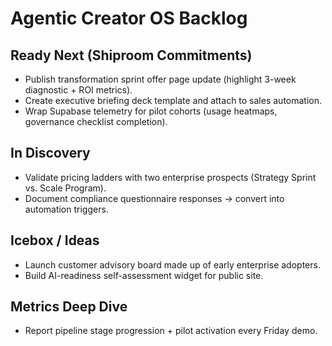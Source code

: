 # Agentic Creator OS Backlog

## Ready Next (Shiproom Commitments)
- Publish transformation sprint offer page update (highlight 3-week diagnostic + ROI metrics).
- Create executive briefing deck template and attach to sales automation.
- Wrap Supabase telemetry for pilot cohorts (usage heatmaps, governance checklist completion).

## In Discovery
- Validate pricing ladders with two enterprise prospects (Strategy Sprint vs. Scale Program).
- Document compliance questionnaire responses → convert into automation triggers.

## Icebox / Ideas
- Launch customer advisory board made up of early enterprise adopters.
- Build AI-readiness self-assessment widget for public site.

## Metrics Deep Dive
- Report pipeline stage progression + pilot activation every Friday demo.
